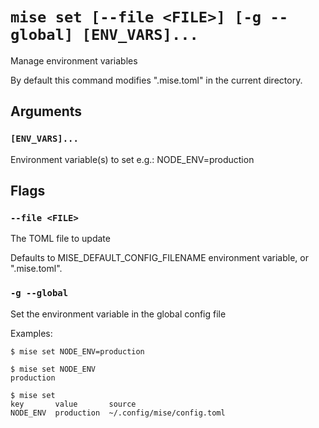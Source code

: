 # `mise set [--file <FILE>] [-g --global] [ENV_VARS]...`

Manage environment variables

By default this command modifies ".mise.toml" in the current directory.

## Arguments

### `[ENV_VARS]...`

Environment variable(s) to set
e.g.: NODE_ENV=production

## Flags

### `--file <FILE>`

The TOML file to update

Defaults to MISE_DEFAULT_CONFIG_FILENAME environment variable, or ".mise.toml".

### `-g --global`

Set the environment variable in the global config file

Examples:

    $ mise set NODE_ENV=production

    $ mise set NODE_ENV
    production

    $ mise set
    key       value       source
    NODE_ENV  production  ~/.config/mise/config.toml
